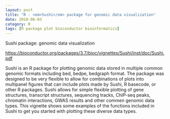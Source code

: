 ```yaml
---
layout: post
title: "R - <em>Sushi</em> package for genomic data visualization"
date: 2018-06-03
category: R
tags: [R package plot bioconductor bioinformatics]
---
```



</em>Sushi</em> package: genomic data visualization

https://bioconductor.org/packages/3.7/bioc/vignettes/Sushi/inst/doc/Sushi.pdf

Sushi  is  an  R  package  for  plotting  genomic  data  stored  in  multiple  common
genomic  formats  including  bed,  bedpe,  bedgraph  format.   The  package  was
designed to be very flexible to allow for combinations of plots into multipanel
figures that can include plots made by Sushi, R basecode, or other R packages.
Sushi allows for simple flexible plotting of gene structures, transcript structures,
sequencing tracks, ChIP-seq peaks, chromatin interactions, GWAS results and
other commen genomic data types.  This vignette shows some examples of the
functions included in Sushi to get you started with plotting these diverse data
types.


